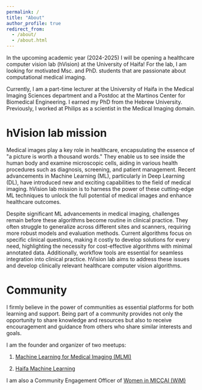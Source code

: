 ```yaml
---
permalink: /
title: "About"
author_profile: true
redirect_from: 
  - /about/
  - /about.html
---
```


In the upcoming academic year (2024-2025) I will be opening a healthcare computer vision lab (hVision) at the University of Haifa! For the lab, I am looking for motivated Msc. and PhD. students that are passionate about computational medical imaging.

Currently, I am a part-time lecturer at the University of Haifa in the Medical Imaging Sciences department and a Postdoc at the Martinos Center for Biomedical Engineering. I earned my PhD from the Hebrew University. Previously, I worked at Philips as a scientist in the Medical Imaging domain.


hVision lab mission
======
Medical images play a key role in healthcare, encapsulating the essence of "a picture is worth a thousand words." They enable us to see inside the human body and examine microscopic cells, aiding in various health procedures such as diagnosis, screening, and patient management. Recent advancements in Machine Learning (ML), particularly in Deep Learning (DL), have introduced new and exciting capabilities to the field of medical imaging. hVision lab mission is to harness the power of these cutting-edge ML techniques to unlock the full potential of medical images and enhance healthcare outcomes.

Despite significant ML advancements in medical imaging, challenges remain before these algorithms become routine in clinical practice. They often struggle to generalize across different sites and scanners, requiring more robust models and evaluation methods. Current algorithms focus on specific clinical questions, making it costly to develop solutions for every need, highlighting the necessity for cost-effective algorithms with minimal annotated data. Additionally, workflow tools are essential for seamless integration into clinical practice. hVision lab aims to address these issues and develop clinically relevant healthcare computer vision algorithms. 



Community
======
I firmly believe in the power of communities as essential platforms for both learning and support. Being part of a community provides not only the opportunity to share knowledge and resources but also to receive encouragement and guidance from others who share similar interests and goals. 

I am the founder and organizer of two meetups:

1. [Machine Learning for Medical Imaging (MLMI)](https://www.meetup.com/machine-learning-for-medical-imaging-israel/)

2. [Haifa Machine Learning](https://www.meetup.com/Haifa-Machine-Learning-Reading-Group/)

I am also a Community Engagement Officer of [Women in MICCAI (WiM)](https://miccai.org/index.php/about-miccai/women-in-miccai/)

